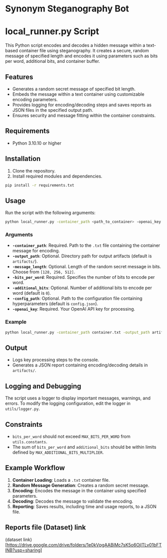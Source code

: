 # Synonym Steganography Bot


# local_runner.py Script

This Python script encodes and decodes a hidden message within a text-based container file using steganography. 
It creates a secure, random message of specified length and encodes it using parameters such as bits per word, additional bits, and container buffer.

## Features
- Generates a random secret message of specified bit length.
- Embeds the message within a text container using customizable encoding parameters.
- Provides logging for encoding/decoding steps and saves reports as JSON files in the specified output path.
- Ensures security and message fitting within the container constraints.

## Requirements
- Python 3.10.10 or higher

## Installation
1. Clone the repository.
3. Install required modules and dependencies.

```bash
pip install -r requirements.txt
```

## Usage

Run the script with the following arguments:

```bash
python local_runner.py -container_path <path_to_container> -openai_key <your_openai_key> -bits_per_word <bits>
```

### Arguments

- **`-container_path`**: Required. Path to the `.txt` file containing the container message for encoding.
- **`-output_path`**: Optional. Directory path for output artifacts (default is `artifacts/`).
- **`-message_length`**: Optional. Length of the random secret message in bits. Choose from `[128, 256, 512]`.
- **`-bits_per_word`**: Required. Specifies the number of bits to encode per word.
- **`-additional_bits`**: Optional. Number of additional bits to encode per word (default is `0`).
- **`-config_path`**: Optional. Path to the configuration file containing hyperparameters (default is `config.json`).
- **`-openai_key`**: Required. Your OpenAI API key for processing.

### Example

```bash
python local_runner.py -container_path container.txt -output_path artifacts -message_length 256 -bits_per_word 5 -additional_bits 1 -openai_key your_openai_api_key
```

## Output
- Logs key processing steps to the console.
- Generates a JSON report containing encoding/decoding details in `artifacts/`.

## Logging and Debugging
The script uses a logger to display important messages, warnings, and errors. 
To modify the logging configuration, edit the logger in `utils/logger.py`.

## Constraints
- `bits_per_word` should not exceed `MAX_BITS_PER_WORD` from `utils.constants`.
- The sum of `bits_per_word` and `additional_bits` should be within limits defined by `MAX_ADDITIONAL_BITS_MULTIPLIER`.

## Example Workflow
1. **Container Loading**: Loads a `.txt` container file.
2. **Random Message Generation**: Creates a random secret message.
3. **Encoding**: Encodes the message in the container using specified parameters.
4. **Decoding**: Decodes the message to validate the encoding.
5. **Reporting**: Saves results, including time and usage reports, to a JSON file.

## Reports file (Dataset) link

(dataset link)[https://drive.google.com/drive/folders/1e0kVpgAABiMc7sK5o6OjlTLv01bFTINB?usp=sharing]
